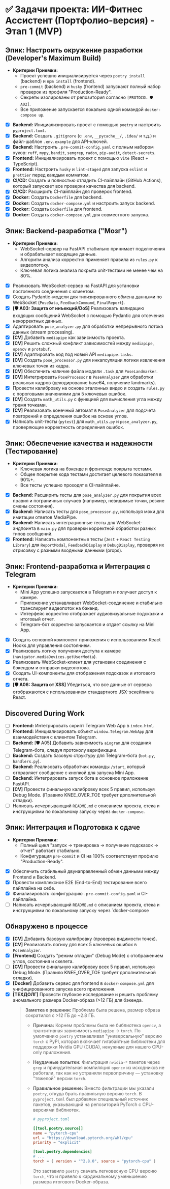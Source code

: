 # ✅ Задачи проекта: ИИ-Фитнес Ассистент (Портфолио-версия) - Этап 1 (MVP)

## Эпик: Настроить окружение разработки (Developer's Maximum Build)
*   **Критерии Приемки:**
    *   Проект успешно инициализируется через `poetry install` (backend) и `npm install` (frontend).
    *   `pre-commit` (backend) и `husky` (frontend) запускают полный набор проверок из профиля "Production-Ready".
    *   Секреты изолированы от репозитория согласно `[PROTOCOL 🛡️ A02]`.
    *   Все приложение запускается локально одной командой `docker-compose up`.

- [x] **Backend:** Инициализировать проект с помощью `poetry` и настроить `pyproject.toml`.
- [x] **Backend:** Создать `.gitignore` (с `.env`, `__pycache__/`, `.idea/` и т.д.) и файл-шаблон `.env.example` для API-ключей.
- [x] **Backend:** Настроить `.pre-commit-config.yaml` с полным набором хуков: `ruff`, `mypy`, `bandit`, `semgrep`, `radon`, `pip-audit`, `detect-secrets`.
- [x] **Frontend:** Инициализировать проект с помощью `Vite` (React + TypeScript).
- [x] **Frontend:** Настроить `husky` и `lint-staged` для запуска `eslint` и `prettier` перед каждым коммитом.
- [x] **CI/CD:** Создать и полностью отладить CI-пайплайн (GitHub Actions), который запускает все проверки качества для backend.
- [x] **CI/CD:** Расширить CI-пайплайн для проверок frontend.
- [x] **Docker:** Создать `Dockerfile` для backend.
- [x] **Docker:** Создать `docker-compose.yml` и настроить запуск backend.
- [x] **Docker:** Создать `Dockerfile` для frontend.
- [x] **Docker:** Создать `docker-compose.yml` для совместного запуска.

## Эпик: Backend-разработка ("Мозг")
*   **Критерии Приемки:**
    *   WebSocket-сервер на FastAPI стабильно принимает подключения и обрабатывает входящие данные.
    *   Алгоритм анализа корректно применяет правила из `rules.py` к видеопотоку.
    *   Ключевая логика анализа покрыта unit-тестами не менее чем на 80%.

- [x] Реализовать WebSocket-сервер на FastAPI для установки постоянного соединения с клиентом.
- [x] Создать Pydantic-модели для типизированного обмена данными по WebSocket (`PoseData`, `FeedbackCommand`, `FinalReport`).
- [x] **[🛡️ A03: Защита от инъекций/DoS]** Реализовать валидацию входящих сообщений WebSocket с помощью Pydantic для отсечения некорректных данных.
- [x] Адаптировать `pose_analyzer.py` для обработки непрерывного потока данных (stream processing).
- [x] **[CV]** Добавить `mediapipe` как зависимость проекта.
- [x] **[CV]** Решить сложный конфликт зависимостей между `mediapipe`, `opencv` и `protobuf`.
- [x] **[CV]** Адаптировать код под новый API `mediapipe.tasks`.
- [x] **[CV]** Создать `pose_processor.py` для инкапсуляции логики извлечения ключевых точек из кадра.
- [x] **[CV]** Обеспечить наличие файла модели `.task` для `PoseLandmarker`.
- [x] **[CV]** Интегрировать `PoseProcessor` в `PoseAnalyzer` для обработки реальных кадров (декодирование base64, получение landmarks).
- [x] Провести калибровку на основе эталонных видео и создать `rules.py` с пороговыми значениями для 5 ключевых ошибок.
- [x] **[CV]** Создать `math_utils.py` с функцией для вычисления угла между тремя точками.
- [x] **[CV]** Реализовать конечный автомат в `PoseAnalyzer` для подсчета повторений и определения ошибок на основе углов.
- [x] Написать unit-тесты (`pytest`) для `math_utils.py` и `pose_analyzer.py`, проверяющие корректность определения ошибок.

## Эпик: Обеспечение качества и надежности (Тестирование)
*   **Критерии Приемки:**
    *   Ключевая логика на бэкенде и фронтенде покрыта тестами.
    *   Общее покрытие кода тестами достигает целевого показателя в 90%+.
    *   Все тесты успешно проходят в CI-пайплайне.

- [x] **Backend:** Расширить тесты для `pose_analyzer.py` для покрытия всех правил и пограничных случаев (например, невидимые точки, резкие смены состояния).
- [x] **Backend:** Написать тесты для `pose_processor.py`, используя моки для имитации ответов MediaPipe.
- [x] **Backend:** Написать интеграционные тесты для WebSocket-эндпоинта в `main.py` для проверки корректной обработки разных типов сообщений.
- [x] **Frontend:** Написать компонентные тесты (`Jest` + `React Testing Library`) для `ReportModal`, `FeedbackDisplay` и `DebugDisplay`, проверяя их отрисовку с разными входными данными (props).

## Эпик: Frontend-разработка и Интеграция с Telegram
*   **Критерии Приемки:**
    *   Mini App успешно запускается в Telegram и получает доступ к камере.
    *   Приложение устанавливает WebSocket-соединение и стабильно транслирует видеопоток на бэкенд.
    *   Интерфейс корректно отображает аудиовизуальные подсказки и итоговый отчет.
    *   Telegram-бот корректно запускается и отдает ссылку на Mini App.

- [x] Создать основной компонент приложения с использованием React Hooks для управления состоянием.
- [x] Реализовать логику получения доступа к камере (`navigator.mediaDevices.getUserMedia`).
- [x] Реализовать WebSocket-клиент для установки соединения с бэкендом и отправки видеопотока.
- [x] Создать UI-компоненты для отображения подсказок и итогового отчета.
- [x] **[🛡️ A06: Защита от XSS]** Убедиться, что все данные от сервера отображаются с использованием стандартного JSX-эскейпинга React.

## Discovered During Work
- [ ] **Frontend:** Интегрировать скрипт Telegram Web App в `index.html`.
- [ ] **Frontend:** Инициализировать объект `window.Telegram.WebApp` для взаимодействия с клиентом Telegram.
- [ ] **Backend:** [🛡️ A05] Добавить зависимость `aiogram` для создания Telegram-бота, следуя протоколу верификации.
- [ ] **Backend:** Создать базовую структуру для Telegram-бота (`bot.py`, `handlers.py`).
- [ ] **Backend:** Реализовать обработчик команды `/start`, который отправляет сообщение с кнопкой для запуска Mini App.
- [ ] **Backend:** Интегрировать запуск бота в основное приложение FastAPI.
- [ ] **[CV]** Провести финальную калибровку всех 5 правил, используя Debug Mode. (Правило KNEE_OVER_TOE требует дополнительной отладки).
- [ ] Написать исчерпывающий `README.md` с описанием проекта, стека и инструкциями по локальному запуску через `docker-compose`.

## Эпик: Интеграция и Подготовка к сдаче
*   **Критерии Приемки:**
    *   Полный цикл "запуск -> тренировка -> получение подсказок -> отчет" работает стабильно.
    *   Конфигурация `pre-commit` и CI на 100% соответствует профилю "Production-Ready".

- [x] Обеспечить стабильный двунаправленный обмен данными между Frontend и Backend.
- [x] Провести комплексное E2E (End-to-End) тестирование всего пайплайна на себе.
- [x] Финализировать конфигурацию `.pre-commit-config.yaml` и CI-пайплайна.
- [ ] Написать исчерпывающий `README.md` с описанием проекта, стека и инструкциями по локальному запуску через `docker-compose

## Обнаружено в процессе
- [x] **[CV]** Добавить базовую калибровку (проверка видимости точек).
- [x] **[CV]** Реализовать логику для всех 5 ключевых ошибок в `PoseAnalyzer`.
- [x] **[Frontend]** Создать "режим отладки" (Debug Mode) с отображением углов, состояния и скелета.
- [ ] **[CV]** Провести финальную калибровку всех 5 правил, используя Debug Mode. (Правило KNEE_OVER_TOE требует дополнительной отладки).
- [x] **[Docker]** Добавить сервис для frontend в `docker-compose.yml` для унифицированного запуска всего приложения.
- [x] **[ТЕХДОЛГ]** Провести глубокое исследование и решить проблему аномального размера Docker-образа (>12 ГБ) для бэкенда.
    > **Заметка о решении:** Проблема была решена, размер образа сократился с >12 ГБ до ~2.8 ГБ.
    >
    > - **Причина:** Корнем проблемы была не библиотека `opencv`, а транзитивная зависимость `mediapipe` -> `torch`. По умолчанию `poetry` устанавливал "универсальную" версию `torch` с PyPI, которая включает гигабайтные библиотеки для поддержки Nvidia GPU (CUDA), ненужные для нашего CPU-only приложения.
    > - **Неудачные попытки:** Фильтрация `nvidia-*` пакетов через `grep` и принудительная компиляция `opencv` из исходников не работали, так как не устраняли первопричину — установку "тяжелой" версии `torch`.
    > - **Правильное решение:** Вместо фильтрации мы указали `poetry`, откуда брать правильную версию `torch`. В `pyproject.toml` был добавлен специальный источник пакетов, указывающий на репозиторий PyTorch с CPU-версиями библиотек.
    >
    >   ```toml
    >   # pyproject.toml
    >
    >   [[tool.poetry.source]]
    >   name = "pytorch-cpu"
    >   url = "https://download.pytorch.org/whl/cpu"
    >   priority = "explicit"
    >
    >   [tool.poetry.dependencies]
    >   # ...
    >   torch = { version = "^2.8.0", source = "pytorch-cpu" }
    >   ```
    >
    >   Это заставило `poetry` скачать легковесную CPU-версию `torch`, что и привело к кардинальному уменьшению размера итогового Docker-образа.
